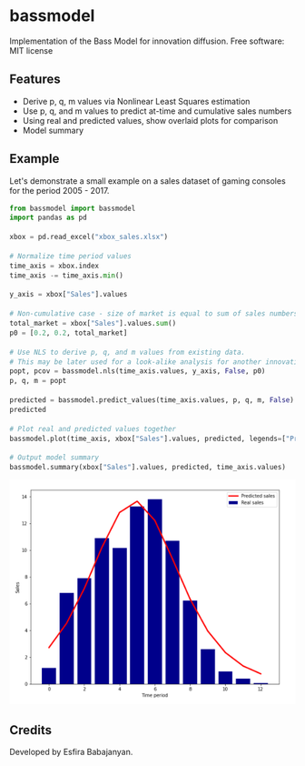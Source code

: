 
bassmodel
=========

Implementation of the Bass Model for innovation diffusion.
Free software: MIT license


Features
--------

* Derive p, q, m values via Nonlinear Least Squares estimation
* Use p, q, and m values to predict at-time and cumulative sales numbers
* Using real and predicted values, show overlaid plots for comparison
* Model summary 

Example
-------
Let's demonstrate a small example on a sales dataset of gaming consoles for the period 2005 - 2017.

```python
from bassmodel import bassmodel
import pandas as pd

xbox = pd.read_excel("xbox_sales.xlsx")

# Normalize time period values
time_axis = xbox.index
time_axis -= time_axis.min()

y_axis = xbox["Sales"].values

# Non-cumulative case - size of market is equal to sum of sales numbers for all time periods
total_market = xbox["Sales"].values.sum()
p0 = [0.2, 0.2, total_market]

# Use NLS to derive p, q, and m values from existing data.
# This may be later used for a look-alike analysis for another innovation
popt, pcov = bassmodel.nls(time_axis.values, y_axis, False, p0)
p, q, m = popt

predicted = bassmodel.predict_values(time_axis.values, p, q, m, False)
predicted

# Plot real and predicted values together
bassmodel.plot(time_axis, xbox["Sales"].values, predicted, legends=["Predicted sales", "Real sales"])

# Output model summary
bassmodel.summary(xbox["Sales"].values, predicted, time_axis.values)
```
![Relayed plot example](plot_example.png)

Credits
-------

Developed by Esfira Babajanyan.